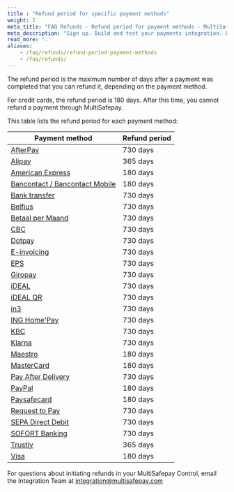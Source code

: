 ```yaml
---
title : "Refund period for specific payment methods"
weight: 2
meta_title: "FAQ Refunds - Refund period for payment methods - MultiSafepay Docs"
meta_description: "Sign up. Build and test your payments integration. Explore our products and services. Use our API Reference, SDKs, and wrappers. Get support."
read_more: '.'
aliases:
    - /faq/refunds/refund-period-payment-methods
    - /faq/refunds/
---
```


The refund period is the maximum number of days after a payment was completed that you can refund it, depending on the payment method. 

For credit cards, the refund period is 180 days. After this time, you cannot refund a payment through MultiSafepay.

This table lists the refund period for each payment method:

| Payment method   | Refund period  |
| --------- | ------------------------ |
| [AfterPay](/payment-methods/billing-suite/afterpay/) | 730 days |
| [Alipay](/payment-methods/wallet/alipay/) | 365 days |
| [American Express](/payment-methods/credit-and-debit-cards/american-express/) | 180 days |
| [Bancontact / Bancontact Mobile](/payment-methods/banks/bancontact/) | 180 days |
| [Bank transfer](/payment-methods/banks/bank-transfer/) | 730 days |
| [Belfius](/payment-methods/banks/belfius/) | 730 days |
| [Betaal per Maand](/payment-methods/billing-suite/betaalpermaand/) | 730 days |
| [CBC](/payment-methods/banks/cbc/) | 730 days |
| [Dotpay](/payment-methods/banks/dotpay/) | 730 days |
| [E-invoicing](/payment-methods/billing-suite/e-invoicing/) | 730 days |
| [EPS](/payment-methods/banks/eps/) | 730 days |
| [Giropay](/payment-methods/banks/giropay/) | 730 days |
| [iDEAL](/payment-methods/banks/ideal/) | 730 days |
| [iDEAL QR](/payment-methods/banks/idealqr/) | 730 days |
| [in3](/payment-methods/billing-suite/in3/) | 730 days |
| [ING Home'Pay](/payment-methods/banks/ing-home-pay/) | 730 days |
| [KBC](/payment-methods/banks/kbc/) | 730 days |
| [Klarna](/payment-methods/billing-suite/klarna/) | 730 days |
| [Maestro](/payment-methods/credit-and-debit-cards/maestro/) | 180 days |
| [MasterCard](/payment-methods/credit-and-debit-cards/mastercard/) | 180 days |
| [Pay After Delivery](/payment-methods/billing-suite/pay-after-delivery/) | 730 days |
| [PayPal](/payment-methods/wallet/paypal/) | 180 days |
| [Paysafecard](/payment-methods/prepaid-cards/paysafecard/) | 180 days |
| [Request to Pay](/payment-methods/banks/request-to-pay/) | 730 days |
| [SEPA Direct Debit](/payment-methods/banks/sepa-direct-debit/) | 730 days |
| [SOFORT Banking](/payment-methods/banks/sofort-banking/) | 730 days |
| [Trustly](/payment-methods/banks/trustly/) | 365 days |
| [Visa](/payment-methods/credit-and-debit-cards/visa/) | 180 days |

For questions about initiating refunds in your MultiSafepay Control, email the Integration Team at <integration@multisafepay.com>
